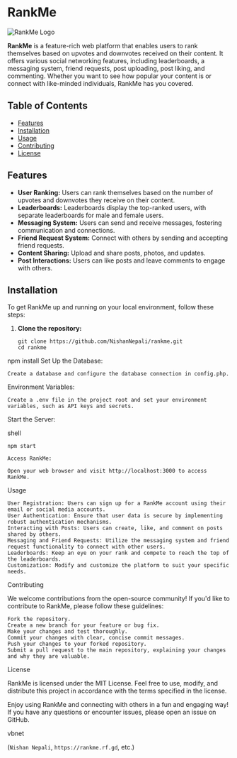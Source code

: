 # RankMe

![RankMe Logo](https://drive.google.com/file/d/1X_r7oGeRJqJ5IjQXQcx9ccF4crRNOlTi/view?usp=drive_link)

**RankMe** is a feature-rich web platform that enables users to rank themselves based on upvotes and downvotes received on their content. It offers various social networking features, including leaderboards, a messaging system, friend requests, post uploading, post liking, and commenting. Whether you want to see how popular your content is or connect with like-minded individuals, RankMe has you covered.

## Table of Contents

- [Features](#features)
- [Installation](#installation)
- [Usage](#usage)
- [Contributing](#contributing)
- [License](#license)

## Features

- **User Ranking:** Users can rank themselves based on the number of upvotes and downvotes they receive on their content.
- **Leaderboards:** Leaderboards display the top-ranked users, with separate leaderboards for male and female users.
- **Messaging System:** Users can send and receive messages, fostering communication and connections.
- **Friend Request System:** Connect with others by sending and accepting friend requests.
- **Content Sharing:** Upload and share posts, photos, and updates.
- **Post Interactions:** Users can like posts and leave comments to engage with others.

## Installation

To get RankMe up and running on your local environment, follow these steps:

1. **Clone the repository:**

   ```shell
   git clone https://github.com/NishanNepali/rankme.git
   cd rankme
npm install
Set Up the Database:

    Create a database and configure the database connection in config.php.

Environment Variables:

    Create a .env file in the project root and set your environment variables, such as API keys and secrets.

Start the Server:

shell

    npm start

    Access RankMe:

    Open your web browser and visit http://localhost:3000 to access RankMe.

Usage

    User Registration: Users can sign up for a RankMe account using their email or social media accounts.
    User Authentication: Ensure that user data is secure by implementing robust authentication mechanisms.
    Interacting with Posts: Users can create, like, and comment on posts shared by others.
    Messaging and Friend Requests: Utilize the messaging system and friend request functionality to connect with other users.
    Leaderboards: Keep an eye on your rank and compete to reach the top of the leaderboards.
    Customization: Modify and customize the platform to suit your specific needs.

Contributing

We welcome contributions from the open-source community! If you'd like to contribute to RankMe, please follow these guidelines:

    Fork the repository.
    Create a new branch for your feature or bug fix.
    Make your changes and test thoroughly.
    Commit your changes with clear, concise commit messages.
    Push your changes to your forked repository.
    Submit a pull request to the main repository, explaining your changes and why they are valuable.

License

RankMe is licensed under the MIT License. Feel free to use, modify, and distribute this project in accordance with the terms specified in the license.

Enjoy using RankMe and connecting with others in a fun and engaging way! If you have any questions or encounter issues, please open an issue on GitHub.

vbnet


(`Nishan Nepali`, `https://rankme.rf.gd`, etc.)
